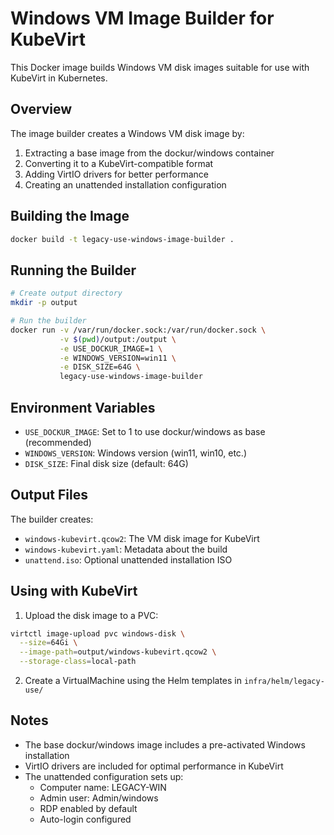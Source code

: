 # Windows VM Image Builder for KubeVirt

This Docker image builds Windows VM disk images suitable for use with KubeVirt in Kubernetes.

## Overview

The image builder creates a Windows VM disk image by:
1. Extracting a base image from the dockur/windows container
2. Converting it to a KubeVirt-compatible format
3. Adding VirtIO drivers for better performance
4. Creating an unattended installation configuration

## Building the Image

```bash
docker build -t legacy-use-windows-image-builder .
```

## Running the Builder

```bash
# Create output directory
mkdir -p output

# Run the builder
docker run -v /var/run/docker.sock:/var/run/docker.sock \
           -v $(pwd)/output:/output \
           -e USE_DOCKUR_IMAGE=1 \
           -e WINDOWS_VERSION=win11 \
           -e DISK_SIZE=64G \
           legacy-use-windows-image-builder
```

## Environment Variables

- `USE_DOCKUR_IMAGE`: Set to 1 to use dockur/windows as base (recommended)
- `WINDOWS_VERSION`: Windows version (win11, win10, etc.)
- `DISK_SIZE`: Final disk size (default: 64G)

## Output Files

The builder creates:
- `windows-kubevirt.qcow2`: The VM disk image for KubeVirt
- `windows-kubevirt.yaml`: Metadata about the build
- `unattend.iso`: Optional unattended installation ISO

## Using with KubeVirt

1. Upload the disk image to a PVC:
```bash
virtctl image-upload pvc windows-disk \
  --size=64Gi \
  --image-path=output/windows-kubevirt.qcow2 \
  --storage-class=local-path
```

2. Create a VirtualMachine using the Helm templates in `infra/helm/legacy-use/`

## Notes

- The base dockur/windows image includes a pre-activated Windows installation
- VirtIO drivers are included for optimal performance in KubeVirt
- The unattended configuration sets up:
  - Computer name: LEGACY-WIN
  - Admin user: Admin/windows
  - RDP enabled by default
  - Auto-login configured